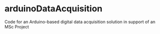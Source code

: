 # arduinoDataAcquisition
Code for an Arduino-based digital data acquisition solution in support of an MSc Project
